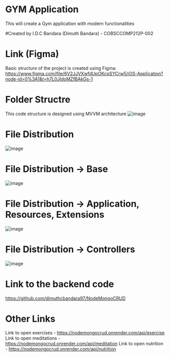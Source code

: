 # GYM Application
This will create a Gym application with modern functionalities

#Created by
I.D.C Bandara (Dimuth Bandara) - COBSCCOMP212P-002

# Link (Figma)
Basic structure of the project is created using Figma:
https://www.figma.com/file/6V2JJVXwfdUpOKcpSYCrw5/iOS-Application?node-id=0%3A1&t=h7L0JIdoMZfBAkGs-1

# Folder Structre
This code structure is designed using MVVM architecture
![image](https://user-images.githubusercontent.com/107378946/233929906-1b813542-1445-491c-9c6b-bce231177364.png)

# File Distribution
![image](https://github.com/dimuthcbandara97/TestingDashboard/assets/107378946/94d90e7b-8365-4387-94a2-150e5fc36bf6)

# File Distribution -> Base
![image](https://github.com/dimuthcbandara97/TestingDashboard/assets/107378946/5d043393-cf98-4938-a1cf-d07f4354cadc)

# File Distribution -> Application, Resources, Extensions
![image](https://github.com/dimuthcbandara97/TestingDashboard/assets/107378946/aa9df7ff-6b48-44e6-a3b3-1e3df04201ff)

# File Distribution -> Controllers
![image](https://github.com/dimuthcbandara97/TestingDashboard/assets/107378946/70ff3b4a-03bd-4b11-ad6b-978087b8d4c4)


# Link to the backend code
https://github.com/dimuthcbandara97/NodeMongoCRUD

# Other Links
Link to open exercises - https://nodemongocrud.onrender.com/api/exercise
Link to open meditations - https://nodemongocrud.onrender.com/api/meditation
Link to open nutrition - https://nodemongocrud.onrender.com/api/nutrition

